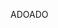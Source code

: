 <span data-ttu-id="6ea43-101">ADO</span><span class="sxs-lookup"><span data-stu-id="6ea43-101">ADO</span></span>